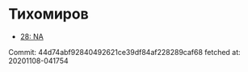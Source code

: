 # Тихомиров
- [28: NA](28.md)

Commit: 44d74abf92840492621ce39df84af228289caf68
 fetched at: 20201108-041754
